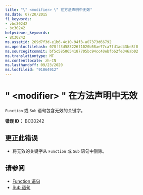 ```yaml
---
title: "\" <modifier> \" 在方法声明中无效"
ms.date: 07/20/2015
f1_keywords:
- vbc30242
- bc30242
helpviewer_keywords:
- BC30242
ms.assetid: 269d7f3d-e1b6-4c10-94f3-a07373d66792
ms.openlocfilehash: 078ff3d583226f1020b58ae77ca7fd1ad43be8f8
ms.sourcegitcommit: bf5c5850654187705bc94cc40ebfb62fe346ab02
ms.translationtype: MT
ms.contentlocale: zh-CN
ms.lasthandoff: 09/23/2020
ms.locfileid: "91064912"
---
```

# <a name="modifier-is-not-valid-on-a-method-declaration"></a>" \<modifier> " 在方法声明中无效

`Function` 或 `Sub` 语句包含无效的关键字。  
  
 **错误 ID：** BC30242  
  
## <a name="to-correct-this-error"></a>更正此错误  
  
- 将无效的关键字从 `Function` 或 `Sub` 语句中删除。  
  
## <a name="see-also"></a>请参阅

- [Function 语句](../language-reference/statements/function-statement.md)
- [Sub 语句](../language-reference/statements/sub-statement.md)
